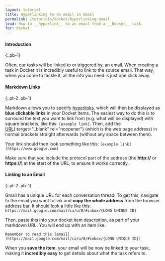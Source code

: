 ```yaml
---
layout: tutorial
title: Hyperlinking to an email in Gmail
permalink: /tutorials/docket/hyperlinking-gmail
lead: How to __hyperlink__ to an email from a __Docket__ task.
for: docket
---
```


#### Introduction
{:.pb-1}

Often, our tasks will be linked to or triggered by, an email. When creating a task in Docket it is incredibly useful to link to the source email. That way, when you come to tackle it, all the info you need is just one click away.

#### Markdown Links
{:.pt-2 .pb-1}

Markdown allows you to specify [hyperlinks](https://www.markdownguide.org/basic-syntax/#links), which will then be displayed as __blue clickable links__ in your Docket items. The easiest way to do this is to surround the text you want to link from (e.g. what will be displayed) with square brackets, like this: `[example link]`. Then, add the [URL](https://en.wikipedia.org/wiki/URL){:target="_blank" rel="noopener"} (which is the web page address) in normal brackets straight afterwards (without any space between them).

Your link should then look something like this: `[example link](https://www.google.com)`

Make sure that you include the protocol part of the address (the __http://__ or __https://__) at the start of the URL, to ensure it works correctly.

#### Linking to an Email
{:.pt-2 .pb-1}

Gmail has a unique URL for each conversation thread. To get this, navigate to the email you want to link and __copy the whole address__ from the browser address bar. It should look a little like this: `https://mail.google.com/mail/ca/u/0/#inbox/{LONG UNIQUE ID}`

Then, paste this into your docket item description, as part of your markdown URL. You will end up with an item like:

`Remember to read this [email](https://mail.google.com/mail/ca/u/0/#inbox/{LONG UNIQUE ID})`

When you __save the item__, your email will be now be linked to your task, making it __incredibly easy__ to get details about what the task refers to.